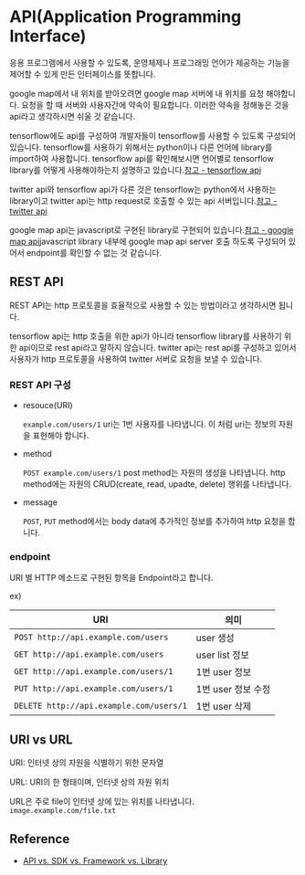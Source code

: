 # API(Application Programming Interface)

응용 프로그램에서 사용할 수 있도록, 운영체제나 프로그래밍 언어가 제공하는 기능을 제어할 수 있게 만든 인터페이스를 뜻합니다.

google map에서 내 위치를 받아오려면 google map 서버에 내 위치를 요청 해야합니다. 요청을 할 때 서버와 사용자간에 약속이 필요합니다. 이러한 약속을 정해놓은 것을 api라고 생각하시면 쉬울 것 같습니다.

tensorflow에도 api를 구성하여 개발자들이 tensorflow를 사용할 수 있도록 구성되어 있습니다. tensorflow를 사용하기 위해서는 python이나 다른 언어에 library를 import하여 사용합니다. tensorflow api를 확인해보시면 언어별로 tensorflow library를 어떻게 사용해야하는지 설명하고 있습니다.[참고 - tensorflow api](https://www.tensorflow.org/api_docs)

twitter api와 tensorflow api가 다른 것은 tensorflow는 python에서 사용하는 library이고 twitter api는 http request로 호출할 수 있는 api 서버입니다.[참고 - twitter api](https://developer.twitter.com/en/docs/tweets/post-and-engage/overview)

google map api는 javascript로 구현된 library로 구현되어 있습니다.[참고 - google map api](https://developers.google.com/maps/documentation/javascript/tutorial?hl=ko)javascript library 내부에 google map api server 호출 하도록 구성되어 있어서 endpoint를 확인할 수 없는 것 같습니다.

## REST API

REST API는 http 프로토콜을 효율적으로 사용할 수 있는 방법이라고 생각하시면 됩니다.

tensorflow api는 http 호출을 위한 api가 아니라 tensorflow library를 사용하기 위한 api이므로 rest api라고 말하지 않습니다. twitter api는 rest api를 구성하고 있어서 사용자가 http 프로토콜을 사용하여 twitter 서버로 요청을 보낼 수 있습니다.

### REST API 구성

* resouce(URI)

  `example.com/users/1` uri는 1번 사용자를 나타냅니다. 이 처럼 uri는 정보의 자원을 표현해야 합니다.

* method

  `POST example.com/users/1` post method는 자원의 생성을 나타냅니다. http method에는 자원의 CRUD(create, read, upadte, delete) 행위를 나타냅니다.

* message
  
  `POST`, `PUT` method에서는 body data에 추가적인 정보를 추가하여 http 요청을 합니다.

### endpoint

URI 별 HTTP 메소드로 구현된 항목을 Endpoint라고 합니다.

ex)

| URI                                     | 의미            |
| --------------------------------------- | ------------- |
| `POST http://api.example.com/users`     | user 생성       |
| `GET http://api.example.com/users`      | user list 정보  |
| `GET http://api.example.com/users/1`    | 1번 user 정보    |
| `PUT http://api.example.com/users/1`    | 1번 user 정보 수정 |
| `DELETE http://api.example.com/users/1` | 1번 user 삭제    |

## URI vs URL

URI: 인터넷 상의 자원을 식별하기 위한 문자열

URL: URI의 한 형태이며, 인터넷 상의 자원 위치

URL은 주로 file이 인터넷 상에 있는 위치를 나타냅니다. `image.example.com/file.txt`

## Reference

* [API vs. SDK vs. Framework vs. Library](https://you9010.tistory.com/147)
